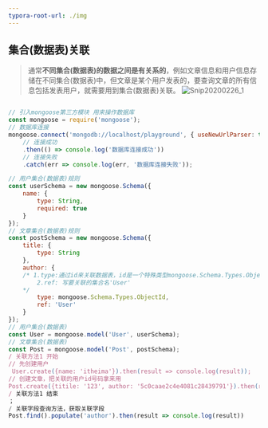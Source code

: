 ```yaml
---
typora-root-url: ./img
---
```


##  集合(数据表)关联

> 通常**不同集合(数据表)的数据之间是有关系的**，例如文章信息和用户信息存储在不同集合(数据表)中，但文章是某个用户发表的，要查询文章的所有信息包括发表用户，就需要用到集合(数据表)关联。	![Snip20200226_1](/../Snip20200226_1.png)



~~~js

// 引入mongoose第三方模块 用来操作数据库
const mongoose = require('mongoose');
// 数据库连接
mongoose.connect('mongodb://localhost/playground', { useNewUrlParser: true})
	// 连接成功
	.then(() => console.log('数据库连接成功'))
	// 连接失败
	.catch(err => console.log(err, '数据库连接失败'));

// 用户集合(数据表)规则
const userSchema = new mongoose.Schema({
	name: {
		type: String,
		required: true
	}
});
// 文章集合(数据表)规则
const postSchema = new mongoose.Schema({
	title: {
		type: String
	},
	author: {
    /* 1.type:通过id来关联数据表，id是一个特殊类型mongoose.Schema.Types.ObjectId
    	2.ref: 写要关联的集合名'User'
    */
		type: mongoose.Schema.Types.ObjectId,
		ref: 'User'
	}
});
// 用户集合(数据表)
const User = mongoose.model('User', userSchema);
// 文章集合(数据表)
const Post = mongoose.model('Post', postSchema);
/ 关联方法1 开始
// 先创建用户
 User.create({name: 'itheima'}).then(result => console.log(result));
// 创建文章，把关联的用户id号码拿来用
Post.create({titile: '123', author: '5c0caae2c4e4081c28439791'}).then(result => console.log(result));
/ 关联方法1 结束
；
/ 关联字段查询方法，获取关联字段
Post.find().populate('author').then(result => console.log(result))
~~~























